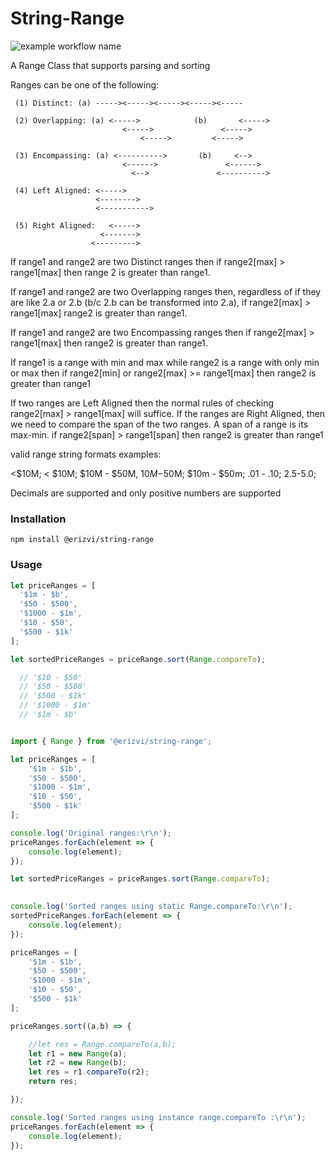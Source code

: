 # String-Range
![example workflow name](https://github.com/erizvi/Range/workflows/build_nodejs_ci/badge.svg)

A Range Class that supports parsing and sorting

Ranges can be one of the following:
  ```
   (1) Distinct: (a) -----><-----><-----><-----><-----
 
   (2) Overlapping: (a) <----->            (b)       <----->
                           <----->               <----->
                               <----->         <----->
   
   (3) Encompassing: (a) <---------->       (b)     <-->
                           <------>               <------>
                             <-->               <---------->
  
   (4) Left Aligned: <----->
                     <-------->
                     <----------->
  
   (5) Right Aligned:   <----->
                      <------->
                    <--------->
   ```     
   If range1 and range2 are two Distinct ranges then if range2[max] > range1[max] then
   range 2 is greater than range1.
  
   If range1 and range2 are two Overlapping ranges then, regardless of if they are
   like 2.a or 2.b (b/c 2.b can be transformed into 2.a), if range2[max] > range1[max]
   range2 is greater than range1.
  
   If range1 and range2 are two Encompassing ranges then if range2[max] > range1[max] then
   range2 is greater than range1.
  
   If range1 is a range with min and max while range2 is a range with only min or max then
   if range2[min] or range2[max] >= range1[max] then range2 is greater than range1
  
  
   If two ranges are Left Aligned then the normal rules of checking range2[max] > range1[max]
   will suffice. If the ranges are Right Aligned, then we need to compare the span of the 
   two ranges. A span of a range is its max-min. if range2[span] > range1[span] then
   range2 is greater than range1
  
   valid range string formats examples:
  
   <$10M; < $10M; $10M - $50M, $10M-$50M; $10m - $50m;
   .01 - .10; 2.5-5.0; 
  
   Decimals are supported and only positive numbers are supported
 
 ### Installation
 ```
 npm install @erizvi/string-range 
 ```

 ### Usage

```javascript
let priceRanges = [
  '$1m - $b',
  '$50 - $500',
  '$1000 - $1m',
  '$10 - $50',
  '$500 - $1k'
];

let sortedPriceRanges = priceRange.sort(Range.compareTo);

  // '$10 - $50'
  // '$50 - $500'
  // '$500 - $1k'
  // '$1000 - $1m'
  // '$1m - $b'
```

```javascript

import { Range } from '@erizvi/string-range';

let priceRanges = [
    '$1m - $1b',
    '$50 - $500',
    '$1000 - $1m',
    '$10 - $50',
    '$500 - $1k'
];

console.log('Original ranges:\r\n');
priceRanges.forEach(element => {
    console.log(element);
});

let sortedPriceRanges = priceRanges.sort(Range.compareTo);

  
console.log('Sorted ranges using static Range.compareTo:\r\n');
sortedPriceRanges.forEach(element => {
    console.log(element);
});

priceRanges = [
    '$1m - $1b',
    '$50 - $500',
    '$1000 - $1m',
    '$10 - $50',
    '$500 - $1k'
];

priceRanges.sort((a,b) => {

    //let res = Range.compareTo(a,b);
    let r1 = new Range(a);
    let r2 = new Range(b);
    let res = r1.compareTo(r2);
    return res;

});

console.log('Sorted ranges using instance range.compareTo :\r\n');
priceRanges.forEach(element => {
    console.log(element);
});
```
  
  